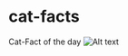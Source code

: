 # cat-facts
Cat-Fact of the day
![Alt text](./cat-facts/public/70e163d4c02a7e87fa4eb399fedce910?raw=true "Optional Title")

